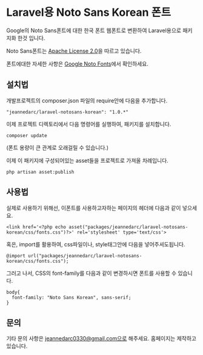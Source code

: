 # Laravel용 Noto Sans Korean 폰트

Google의 Noto Sans폰트에 대한 한국 폰트 웹폰트로 변환하여 Laravel용으로 패키지화 한것 입니다.

Noto Sans폰트는 [Apache License 2.0](http://www.apache.org/licenses/LICENSE-2.0.html)을 따르고 있습니다.

폰트에대한 자세한 사항은 [Google Noto Fonts](https://www.google.com/get/noto/)에서 확인하세요.

## 설치법

개발프로젝트의 composer.json 파일의 require안에 다음을 추가합니다.

    "jeannedarc/laravel-notosans-korean": "1.0.*"

이제 프로젝트 디렉토리에서 다음 명령어를 실행하여, 패키지를 설치합니다.

    composer update

(폰트 용량이 큰 관계로 오래걸릴 수 있습니다.)

이제 이 패키지에 구성되어있는 asset들을  프로젝트로 가져올 차례입니다.

    php artisan asset:publish

## 사용법

실제로 사용하기 위해선, 이폰트를 사용하고자하는 페이지의 헤더에 다음과 같이 넣으세요.

    <link href='<?php echo asset("packages/jeannedarc/laravel-notosans-korean/css/fonts.css")?>' rel='stylesheet' type='text/css'>

혹은, import를 활용하여, css파일이나, style태그안에 다음을 넣어주셔도됩니다.

    @import url("packages/jeannedarc/laravel-notosans-korean/css/fonts.css");

그러고 나서, CSS의 font-family를 다음과 같이 변경하시면 폰트를 사용할 수 있습니다.

    body{
      font-family: "Noto Sans Korean", sans-serif;
    }

## 문의

기타 문의 사항은 jeannedarc0330@gmail.com으로 해주세요.
홈페이지는 제작하고 있습니다.
